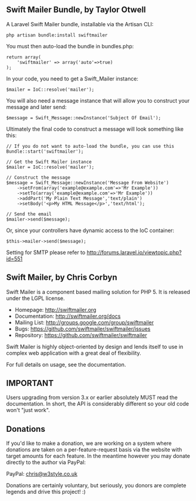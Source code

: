## Swift Mailer Bundle, by Taylor Otwell

A Laravel Swift Mailer bundle, installable via the Artisan CLI:

	php artisan bundle:install swiftmailer

You must then auto-load the bundle in bundles.php:

	return array(
		'swiftmailer' => array('auto'=>true)
	);

In your code, you need to get a Swift_Mailer instance:

	$mailer = IoC::resolve('mailer');

You will also need a message instance that will allow you to construct your message and later send:

	$message = Swift_Message::newInstance('Subject Of Email');

Ultimately the final code to construct a message will look something like this:

	// If you do not want to auto-load the bundle, you can use this
	Bundle::start('swiftmailer');
	
	// Get the Swift Mailer instance
	$mailer = IoC::resolve('mailer');
	
	// Construct the message
	$message = Swift_Message::newInstance('Message From Website')
		->setFrom(array('example@example.com'=>'Mr Example'))
		->setTo(array('example@example.com'=>'Mr Example'))
		->addPart('My Plain Text Message','text/plain')
		->setBody('<p>My HTML Message</p>','text/html');

	// Send the email
	$mailer->send($message);

Or, since your controllers have dynamic access to the IoC container:

	$this->mailer->send($message);

Setting for SMTP please refer to http://forums.laravel.io/viewtopic.php?id=551

## Swift Mailer, by Chris Corbyn

Swift Mailer is a component based mailing solution for PHP 5.
It is released under the LGPL license.

- Homepage:      http://swiftmailer.org
- Documentation: http://swiftmailer.org/docs
- Mailing List:  http://groups.google.com/group/swiftmailer
- Bugs:          https://github.com/swiftmailer/swiftmailer/issues
- Repository:    https://github.com/swiftmailer/swiftmailer

Swift Mailer is highly object-oriented by design and lends itself
to use in complex web application with a great deal of flexibility.

For full details on usage, see the documentation.

## IMPORTANT

Users upgrading from version 3.x or earlier absolutely MUST read the documentation.  In short, the API is considerably different so your old code won't "just work".

## Donations

If you'd like to make a donation, we are working on a system where
donations are taken on a per-feature-request basis via the website
with target amounts for each feature. In the meantime however you
may donate directly to the author via PayPal:

  PayPal: chris@w3style.co.uk

Donations are certainly voluntary, but seriously, you donors are
complete legends and drive this project! :)
